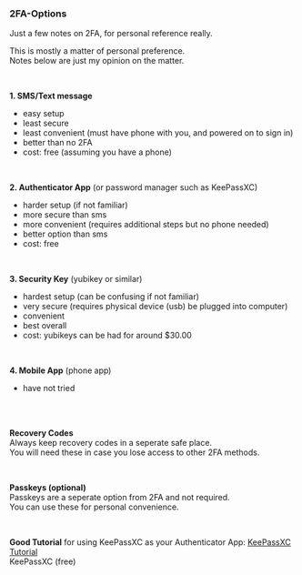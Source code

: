 ### 2FA-Options  
Just a few notes on 2FA, for personal reference really.  

This is mostly a matter of personal preference.  
Notes below are just my opinion on the matter.

<br>

**1. SMS/Text message**  
   - easy setup
   - least secure
   - least convenient (must have phone with you, and powered on to sign in)
   - better than no 2FA
   - cost: free (assuming you have a phone)
     
<br>  

**2. Authenticator App** (or password manager such as KeePassXC)  
   - harder setup (if not familiar)  
   - more secure than sms
   - more convenient (requires additional steps but no phone needed)
   - better option than sms
   - cost: free  

  <br>  

**3. Security Key** (yubikey or similar)  
   - hardest setup (can be confusing if not familiar)  
   - very secure (requires physical device (usb) be plugged into computer)
   - convenient    
   - best overall
   - cost: yubikeys can be had for around $30.00  

  <br>  
  

**4. Mobile App** (phone app)  
   - have not tried

  <br><br>

**Recovery Codes**  
    Always keep recovery codes in a seperate safe place.  
    You will need these in case you lose access to other 2FA methods.

<br>  

**Passkeys (optional)**  
    Passkeys are a seperate option from 2FA and not required.    
    You can use these for personal convenience.  

<br>

**Good Tutorial** for using KeePassXC as your Authenticator App: [KeePassXC Tutorial](https://www.linux.org/threads/in-depth-tutorial-how-to-set-up-2fa-totp-with-keepassxc-aegis-and-authy.36577/)  
KeePassXC (free)  


    
